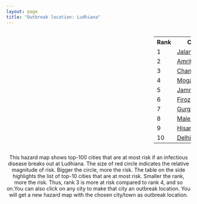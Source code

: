 ```yaml
---
layout: page
title: "Outbreak location: Ludhiana"
---
```

<div style="width: 100%; overflow: auto;">
<div style="width: 75%; float: left;">
<div id="mapid">
<script src="https://buda-magenta.github.io/hazard_map/load_map.js"></script>

<script>
var marker_outbreak = L.marker([30.909016, 75.851601],{"autoPan": true}).addTo(map); marker_outbreak.bindTooltip("Ludhiana").openTooltip();

var circle_1 = L.circle([31.292011, 75.568058], {"pane": "markerPane", "color": "red", "fill": true, "fillOpacity": 0.2, "fillRule": "evenodd", "lineCap": "round", "lineJoin": "round", "opacity": 1.0, "radius": 77486, "stroke": true, "weight": 3}).addTo(map);
circle_1.bindTooltip("Jalandhar<br>rank: 1<br>hazard index: 0.077486")
circle_1.bindPopup('<a href="https://buda-magenta.github.io/hazard_map/Jalandhar">Jalandhar</a>')

var circle_2 = L.circle([31.634308, 74.873679], {"pane": "markerPane", "color": "red", "fill": true, "fillOpacity": 0.2, "fillRule": "evenodd", "lineCap": "round", "lineJoin": "round", "opacity": 1.0, "radius": 69974, "stroke": true, "weight": 3}).addTo(map);
circle_2.bindTooltip("Amritsar<br>rank: 2<br>hazard index: 0.069974")
circle_2.bindPopup('<a href="https://buda-magenta.github.io/hazard_map/Amritsar">Amritsar</a>')

var circle_3 = L.circle([30.733442, 76.779714], {"pane": "markerPane", "color": "red", "fill": true, "fillOpacity": 0.2, "fillRule": "evenodd", "lineCap": "round", "lineJoin": "round", "opacity": 1.0, "radius": 36999, "stroke": true, "weight": 3}).addTo(map);
circle_3.bindTooltip("Chandigarh<br>rank: 3<br>hazard index: 0.036999")
circle_3.bindPopup('<a href="https://buda-magenta.github.io/hazard_map/Chandigarh">Chandigarh</a>')

var circle_4 = L.circle([30.783987, 75.160574], {"pane": "markerPane", "color": "red", "fill": true, "fillOpacity": 0.2, "fillRule": "evenodd", "lineCap": "round", "lineJoin": "round", "opacity": 1.0, "radius": 25773, "stroke": true, "weight": 3}).addTo(map);
circle_4.bindTooltip("Moga<br>rank: 4<br>hazard index: 0.025773")
circle_4.bindPopup('<a href="https://buda-magenta.github.io/hazard_map/Moga">Moga</a>')

var circle_5 = L.circle([32.718561, 74.858092], {"pane": "markerPane", "color": "red", "fill": true, "fillOpacity": 0.2, "fillRule": "evenodd", "lineCap": "round", "lineJoin": "round", "opacity": 1.0, "radius": 25074, "stroke": true, "weight": 3}).addTo(map);
circle_5.bindTooltip("Jammu<br>rank: 5<br>hazard index: 0.025075")
circle_5.bindPopup('<a href="https://buda-magenta.github.io/hazard_map/Jammu">Jammu</a>')

var circle_6 = L.circle([30.885100, 74.660141], {"pane": "markerPane", "color": "red", "fill": true, "fillOpacity": 0.2, "fillRule": "evenodd", "lineCap": "round", "lineJoin": "round", "opacity": 1.0, "radius": 24549, "stroke": true, "weight": 3}).addTo(map);
circle_6.bindTooltip("Firozpur<br>rank: 6<br>hazard index: 0.024550")
circle_6.bindPopup('<a href="https://buda-magenta.github.io/hazard_map/Firozpur">Firozpur</a>')

var circle_7 = L.circle([28.428262, 77.002700], {"pane": "markerPane", "color": "red", "fill": true, "fillOpacity": 0.2, "fillRule": "evenodd", "lineCap": "round", "lineJoin": "round", "opacity": 1.0, "radius": 17561, "stroke": true, "weight": 3}).addTo(map);
circle_7.bindTooltip("Gurgaon<br>rank: 7<br>hazard index: 0.017561")
circle_7.bindPopup('<a href="https://buda-magenta.github.io/hazard_map/Gurgaon">Gurgaon</a>')

var circle_8 = L.circle([30.533129, 75.880760], {"pane": "markerPane", "color": "red", "fill": true, "fillOpacity": 0.2, "fillRule": "evenodd", "lineCap": "round", "lineJoin": "round", "opacity": 1.0, "radius": 11062, "stroke": true, "weight": 3}).addTo(map);
circle_8.bindTooltip("Malerkotla<br>rank: 8<br>hazard index: 0.011062")
circle_8.bindPopup('<a href="https://buda-magenta.github.io/hazard_map/Malerkotla">Malerkotla</a>')

var circle_9 = L.circle([29.168807, 75.746110], {"pane": "markerPane", "color": "red", "fill": true, "fillOpacity": 0.2, "fillRule": "evenodd", "lineCap": "round", "lineJoin": "round", "opacity": 1.0, "radius": 9909, "stroke": true, "weight": 3}).addTo(map);
circle_9.bindTooltip("Hisar<br>rank: 9<br>hazard index: 0.009910")
circle_9.bindPopup('<a href="https://buda-magenta.github.io/hazard_map/Hisar">Hisar</a>')

var circle_10 = L.circle([28.651718, 77.221939], {"pane": "markerPane", "color": "red", "fill": true, "fillOpacity": 0.2, "fillRule": "evenodd", "lineCap": "round", "lineJoin": "round", "opacity": 1.0, "radius": 9766, "stroke": true, "weight": 3}).addTo(map);
circle_10.bindTooltip("Delhi<br>rank: 10<br>hazard index: 0.009766")
circle_10.bindPopup('<a href="https://buda-magenta.github.io/hazard_map/Delhi">Delhi</a>')

var circle_11 = L.circle([29.988077, 77.508130], {"pane": "markerPane", "color": "red", "fill": true, "fillOpacity": 0.2, "fillRule": "evenodd", "lineCap": "round", "lineJoin": "round", "opacity": 1.0, "radius": 8029, "stroke": true, "weight": 3}).addTo(map);
circle_11.bindTooltip("Saharanpur<br>rank: 11<br>hazard index: 0.008029")
circle_11.bindPopup('<a href="https://buda-magenta.github.io/hazard_map/Saharanpur">Saharanpur</a>')

var circle_12 = L.circle([31.608574, 75.846442], {"pane": "markerPane", "color": "red", "fill": true, "fillOpacity": 0.2, "fillRule": "evenodd", "lineCap": "round", "lineJoin": "round", "opacity": 1.0, "radius": 7608, "stroke": true, "weight": 3}).addTo(map);
circle_12.bindTooltip("Hoshiarpur<br>rank: 12<br>hazard index: 0.007609")
circle_12.bindPopup('<a href="https://buda-magenta.github.io/hazard_map/Hoshiarpur">Hoshiarpur</a>')

var circle_13 = L.circle([30.179115, 75.047102], {"pane": "markerPane", "color": "red", "fill": true, "fillOpacity": 0.2, "fillRule": "evenodd", "lineCap": "round", "lineJoin": "round", "opacity": 1.0, "radius": 3651, "stroke": true, "weight": 3}).addTo(map);
circle_13.bindTooltip("Bathinda<br>rank: 13<br>hazard index: 0.003652")
circle_13.bindPopup('<a href="https://buda-magenta.github.io/hazard_map/Bathinda">Bathinda</a>')

var circle_14 = L.circle([30.883006, 75.869732], {"pane": "markerPane", "color": "red", "fill": true, "fillOpacity": 0.2, "fillRule": "evenodd", "lineCap": "round", "lineJoin": "round", "opacity": 1.0, "radius": 3306, "stroke": true, "weight": 3}).addTo(map);
circle_14.bindTooltip("S.A.S. Nagar<br>rank: 14<br>hazard index: 0.003306")
circle_14.bindPopup('<a href="https://buda-magenta.github.io/hazard_map/S.A.S._Nagar">S.A.S. Nagar</a>')

var circle_15 = L.circle([29.583333, 75.083333], {"pane": "markerPane", "color": "red", "fill": true, "fillOpacity": 0.2, "fillRule": "evenodd", "lineCap": "round", "lineJoin": "round", "opacity": 1.0, "radius": 3262, "stroke": true, "weight": 3}).addTo(map);
circle_15.bindTooltip("Sirsa<br>rank: 15<br>hazard index: 0.003262")
circle_15.bindPopup('<a href="https://buda-magenta.github.io/hazard_map/Sirsa">Sirsa</a>')

var circle_16 = L.circle([32.301710, 75.658642], {"pane": "markerPane", "color": "red", "fill": true, "fillOpacity": 0.2, "fillRule": "evenodd", "lineCap": "round", "lineJoin": "round", "opacity": 1.0, "radius": 3177, "stroke": true, "weight": 3}).addTo(map);
circle_16.bindTooltip("Pathankot<br>rank: 16<br>hazard index: 0.003178")
circle_16.bindPopup('<a href="https://buda-magenta.github.io/hazard_map/Pathankot">Pathankot</a>')

var circle_17 = L.circle([30.145054, 74.195660], {"pane": "markerPane", "color": "red", "fill": true, "fillOpacity": 0.2, "fillRule": "evenodd", "lineCap": "round", "lineJoin": "round", "opacity": 1.0, "radius": 2650, "stroke": true, "weight": 3}).addTo(map);
circle_17.bindTooltip("Abohar<br>rank: 17<br>hazard index: 0.002650")
circle_17.bindPopup('<a href="https://buda-magenta.github.io/hazard_map/Abohar">Abohar</a>')

var circle_18 = L.circle([31.819303, 75.199994], {"pane": "markerPane", "color": "red", "fill": true, "fillOpacity": 0.2, "fillRule": "evenodd", "lineCap": "round", "lineJoin": "round", "opacity": 1.0, "radius": 2527, "stroke": true, "weight": 3}).addTo(map);
circle_18.bindTooltip("Batala<br>rank: 18<br>hazard index: 0.002527")
circle_18.bindPopup('<a href="https://buda-magenta.github.io/hazard_map/Batala">Batala</a>')

var circle_19 = L.circle([31.104153, 77.170973], {"pane": "markerPane", "color": "red", "fill": true, "fillOpacity": 0.2, "fillRule": "evenodd", "lineCap": "round", "lineJoin": "round", "opacity": 1.0, "radius": 1998, "stroke": true, "weight": 3}).addTo(map);
circle_19.bindTooltip("Shimla<br>rank: 19<br>hazard index: 0.001998")
circle_19.bindPopup('<a href="https://buda-magenta.github.io/hazard_map/Shimla">Shimla</a>')

var circle_20 = L.circle([31.385241, 75.305523], {"pane": "markerPane", "color": "red", "fill": true, "fillOpacity": 0.2, "fillRule": "evenodd", "lineCap": "round", "lineJoin": "round", "opacity": 1.0, "radius": 1808, "stroke": true, "weight": 3}).addTo(map);
circle_20.bindTooltip("Kapurthala<br>rank: 20<br>hazard index: 0.001809")
circle_20.bindPopup('<a href="https://buda-magenta.github.io/hazard_map/Kapurthala">Kapurthala</a>')

var circle_21 = L.circle([30.283140, 74.522997], {"pane": "markerPane", "color": "red", "fill": true, "fillOpacity": 0.2, "fillRule": "evenodd", "lineCap": "round", "lineJoin": "round", "opacity": 1.0, "radius": 1702, "stroke": true, "weight": 3}).addTo(map);
circle_21.bindTooltip("Muktsar<br>rank: 21<br>hazard index: 0.001703")
circle_21.bindPopup('<a href="https://buda-magenta.github.io/hazard_map/Muktsar">Muktsar</a>')

var circle_22 = L.circle([29.938447, 78.145298], {"pane": "markerPane", "color": "red", "fill": true, "fillOpacity": 0.2, "fillRule": "evenodd", "lineCap": "round", "lineJoin": "round", "opacity": 1.0, "radius": 1576, "stroke": true, "weight": 3}).addTo(map);
circle_22.bindTooltip("Haridwar<br>rank: 22<br>hazard index: 0.001577")
circle_22.bindPopup('<a href="https://buda-magenta.github.io/hazard_map/Haridwar">Haridwar</a>')

var circle_23 = L.circle([30.384367, 76.770421], {"pane": "markerPane", "color": "red", "fill": true, "fillOpacity": 0.2, "fillRule": "evenodd", "lineCap": "round", "lineJoin": "round", "opacity": 1.0, "radius": 1564, "stroke": true, "weight": 3}).addTo(map);
circle_23.bindTooltip("Ambala<br>rank: 23<br>hazard index: 0.001564")
circle_23.bindPopup('<a href="https://buda-magenta.github.io/hazard_map/Ambala">Ambala</a>')

var circle_24 = L.circle([30.209087, 76.339872], {"pane": "markerPane", "color": "red", "fill": true, "fillOpacity": 0.2, "fillRule": "evenodd", "lineCap": "round", "lineJoin": "round", "opacity": 1.0, "radius": 1525, "stroke": true, "weight": 3}).addTo(map);
circle_24.bindTooltip("Patiala<br>rank: 24<br>hazard index: 0.001525")
circle_24.bindPopup('<a href="https://buda-magenta.github.io/hazard_map/Patiala">Patiala</a>')

var circle_25 = L.circle([26.838100, 80.934600], {"pane": "markerPane", "color": "red", "fill": true, "fillOpacity": 0.2, "fillRule": "evenodd", "lineCap": "round", "lineJoin": "round", "opacity": 1.0, "radius": 1520, "stroke": true, "weight": 3}).addTo(map);
circle_25.bindTooltip("Lucknow<br>rank: 25<br>hazard index: 0.001520")
circle_25.bindPopup('<a href="https://buda-magenta.github.io/hazard_map/Lucknow">Lucknow</a>')

var circle_26 = L.circle([30.211200, 77.286390], {"pane": "markerPane", "color": "red", "fill": true, "fillOpacity": 0.2, "fillRule": "evenodd", "lineCap": "round", "lineJoin": "round", "opacity": 1.0, "radius": 1459, "stroke": true, "weight": 3}).addTo(map);
circle_26.bindTooltip("Yamunanagar<br>rank: 26<br>hazard index: 0.001459")
circle_26.bindPopup('<a href="https://buda-magenta.github.io/hazard_map/Yamunanagar">Yamunanagar</a>')

var circle_27 = L.circle([28.863842, 78.805778], {"pane": "markerPane", "color": "red", "fill": true, "fillOpacity": 0.2, "fillRule": "evenodd", "lineCap": "round", "lineJoin": "round", "opacity": 1.0, "radius": 1344, "stroke": true, "weight": 3}).addTo(map);
circle_27.bindTooltip("Moradabad<br>rank: 27<br>hazard index: 0.001345")
circle_27.bindPopup('<a href="https://buda-magenta.github.io/hazard_map/Moradabad">Moradabad</a>')

var circle_28 = L.circle([30.370469, 75.504017], {"pane": "markerPane", "color": "red", "fill": true, "fillOpacity": 0.2, "fillRule": "evenodd", "lineCap": "round", "lineJoin": "round", "opacity": 1.0, "radius": 1221, "stroke": true, "weight": 3}).addTo(map);
circle_28.bindTooltip("Barnala<br>rank: 28<br>hazard index: 0.001221")
circle_28.bindPopup('<a href="https://buda-magenta.github.io/hazard_map/Barnala">Barnala</a>')

var circle_29 = L.circle([28.195647, 76.616518], {"pane": "markerPane", "color": "red", "fill": true, "fillOpacity": 0.2, "fillRule": "evenodd", "lineCap": "round", "lineJoin": "round", "opacity": 1.0, "radius": 1187, "stroke": true, "weight": 3}).addTo(map);
circle_29.bindTooltip("Rewari<br>rank: 29<br>hazard index: 0.001188")
circle_29.bindPopup('<a href="https://buda-magenta.github.io/hazard_map/Rewari">Rewari</a>')

var circle_30 = L.circle([28.457876, 79.405571], {"pane": "markerPane", "color": "red", "fill": true, "fillOpacity": 0.2, "fillRule": "evenodd", "lineCap": "round", "lineJoin": "round", "opacity": 1.0, "radius": 997, "stroke": true, "weight": 3}).addTo(map);
circle_30.bindTooltip("Bareilly<br>rank: 30<br>hazard index: 0.000997")
circle_30.bindPopup('<a href="https://buda-magenta.github.io/hazard_map/Bareilly">Bareilly</a>')

var circle_31 = L.circle([30.129326, 77.245483], {"pane": "markerPane", "color": "red", "fill": true, "fillOpacity": 0.2, "fillRule": "evenodd", "lineCap": "round", "lineJoin": "round", "opacity": 1.0, "radius": 988, "stroke": true, "weight": 3}).addTo(map);
circle_31.bindTooltip("Jagadhri<br>rank: 31<br>hazard index: 0.000988")
circle_31.bindPopup('<a href="https://buda-magenta.github.io/hazard_map/Jagadhri">Jagadhri</a>')

var circle_32 = L.circle([29.680327, 76.989625], {"pane": "markerPane", "color": "red", "fill": true, "fillOpacity": 0.2, "fillRule": "evenodd", "lineCap": "round", "lineJoin": "round", "opacity": 1.0, "radius": 920, "stroke": true, "weight": 3}).addTo(map);
circle_32.bindTooltip("Karnal<br>rank: 32<br>hazard index: 0.000920")
circle_32.bindPopup('<a href="https://buda-magenta.github.io/hazard_map/Karnal">Karnal</a>')

var circle_33 = L.circle([34.074744, 74.820444], {"pane": "markerPane", "color": "red", "fill": true, "fillOpacity": 0.2, "fillRule": "evenodd", "lineCap": "round", "lineJoin": "round", "opacity": 1.0, "radius": 859, "stroke": true, "weight": 3}).addTo(map);
circle_33.bindTooltip("Srinagar<br>rank: 33<br>hazard index: 0.000860")
circle_33.bindPopup('<a href="https://buda-magenta.github.io/hazard_map/Srinagar">Srinagar</a>')

var circle_34 = L.circle([29.869350, 77.890212], {"pane": "markerPane", "color": "red", "fill": true, "fillOpacity": 0.2, "fillRule": "evenodd", "lineCap": "round", "lineJoin": "round", "opacity": 1.0, "radius": 828, "stroke": true, "weight": 3}).addTo(map);
circle_34.bindTooltip("Roorkee<br>rank: 34<br>hazard index: 0.000828")
circle_34.bindPopup('<a href="https://buda-magenta.github.io/hazard_map/Roorkee">Roorkee</a>')

var circle_35 = L.circle([28.793170, 76.139128], {"pane": "markerPane", "color": "red", "fill": true, "fillOpacity": 0.2, "fillRule": "evenodd", "lineCap": "round", "lineJoin": "round", "opacity": 1.0, "radius": 766, "stroke": true, "weight": 3}).addTo(map);
circle_35.bindTooltip("Bhiwani<br>rank: 35<br>hazard index: 0.000767")
circle_35.bindPopup('<a href="https://buda-magenta.github.io/hazard_map/Bhiwani">Bhiwani</a>')

var circle_36 = L.circle([19.075990, 72.877393], {"pane": "markerPane", "color": "red", "fill": true, "fillOpacity": 0.2, "fillRule": "evenodd", "lineCap": "round", "lineJoin": "round", "opacity": 1.0, "radius": 736, "stroke": true, "weight": 3}).addTo(map);
circle_36.bindTooltip("Mumbai<br>rank: 36<br>hazard index: 0.000736")
circle_36.bindPopup('<a href="https://buda-magenta.github.io/hazard_map/Mumbai">Mumbai</a>')

var circle_37 = L.circle([30.325565, 78.043681], {"pane": "markerPane", "color": "red", "fill": true, "fillOpacity": 0.2, "fillRule": "evenodd", "lineCap": "round", "lineJoin": "round", "opacity": 1.0, "radius": 627, "stroke": true, "weight": 3}).addTo(map);
circle_37.bindTooltip("Dehradun<br>rank: 37<br>hazard index: 0.000627")
circle_37.bindPopup('<a href="https://buda-magenta.github.io/hazard_map/Dehradun">Dehradun</a>')

var circle_38 = L.circle([26.671329, 83.364583], {"pane": "markerPane", "color": "red", "fill": true, "fillOpacity": 0.2, "fillRule": "evenodd", "lineCap": "round", "lineJoin": "round", "opacity": 1.0, "radius": 586, "stroke": true, "weight": 3}).addTo(map);
circle_38.bindTooltip("Gorakhpur<br>rank: 38<br>hazard index: 0.000586")
circle_38.bindPopup('<a href="https://buda-magenta.github.io/hazard_map/Gorakhpur">Gorakhpur</a>')

var circle_39 = L.circle([22.541418, 88.357691], {"pane": "markerPane", "color": "red", "fill": true, "fillOpacity": 0.2, "fillRule": "evenodd", "lineCap": "round", "lineJoin": "round", "opacity": 1.0, "radius": 565, "stroke": true, "weight": 3}).addTo(map);
circle_39.bindTooltip("Kolkata<br>rank: 39<br>hazard index: 0.000565")
circle_39.bindPopup('<a href="https://buda-magenta.github.io/hazard_map/Kolkata">Kolkata</a>')

var circle_40 = L.circle([26.915458, 75.818982], {"pane": "markerPane", "color": "red", "fill": true, "fillOpacity": 0.2, "fillRule": "evenodd", "lineCap": "round", "lineJoin": "round", "opacity": 1.0, "radius": 515, "stroke": true, "weight": 3}).addTo(map);
circle_40.bindTooltip("Jaipur<br>rank: 40<br>hazard index: 0.000516")
circle_40.bindPopup('<a href="https://buda-magenta.github.io/hazard_map/Jaipur">Jaipur</a>')

var circle_41 = L.circle([29.301826, 76.338471], {"pane": "markerPane", "color": "red", "fill": true, "fillOpacity": 0.2, "fillRule": "evenodd", "lineCap": "round", "lineJoin": "round", "opacity": 1.0, "radius": 504, "stroke": true, "weight": 3}).addTo(map);
circle_41.bindTooltip("Jind<br>rank: 41<br>hazard index: 0.000504")
circle_41.bindPopup('<a href="https://buda-magenta.github.io/hazard_map/Jind">Jind</a>')

var circle_42 = L.circle([29.993040, 76.829223], {"pane": "markerPane", "color": "red", "fill": true, "fillOpacity": 0.2, "fillRule": "evenodd", "lineCap": "round", "lineJoin": "round", "opacity": 1.0, "radius": 488, "stroke": true, "weight": 3}).addTo(map);
circle_42.bindTooltip("Thanesar<br>rank: 42<br>hazard index: 0.000488")
circle_42.bindPopup('<a href="https://buda-magenta.github.io/hazard_map/Thanesar">Thanesar</a>')

var circle_43 = L.circle([28.206144, 74.691907], {"pane": "markerPane", "color": "red", "fill": true, "fillOpacity": 0.2, "fillRule": "evenodd", "lineCap": "round", "lineJoin": "round", "opacity": 1.0, "radius": 471, "stroke": true, "weight": 3}).addTo(map);
circle_43.bindTooltip("Churu<br>rank: 43<br>hazard index: 0.000471")
circle_43.bindPopup('<a href="https://buda-magenta.github.io/hazard_map/Churu">Churu</a>')

var circle_44 = L.circle([25.335649, 83.007629], {"pane": "markerPane", "color": "red", "fill": true, "fillOpacity": 0.2, "fillRule": "evenodd", "lineCap": "round", "lineJoin": "round", "opacity": 1.0, "radius": 465, "stroke": true, "weight": 3}).addTo(map);
circle_44.bindTooltip("Varanasi<br>rank: 44<br>hazard index: 0.000466")
circle_44.bindPopup('<a href="https://buda-magenta.github.io/hazard_map/Varanasi">Varanasi</a>')

var circle_45 = L.circle([29.822821, 76.378310], {"pane": "markerPane", "color": "red", "fill": true, "fillOpacity": 0.2, "fillRule": "evenodd", "lineCap": "round", "lineJoin": "round", "opacity": 1.0, "radius": 459, "stroke": true, "weight": 3}).addTo(map);
circle_45.bindTooltip("Kaithal<br>rank: 45<br>hazard index: 0.000459")
circle_45.bindPopup('<a href="https://buda-magenta.github.io/hazard_map/Kaithal">Kaithal</a>')

var circle_46 = L.circle([26.460914, 80.321759], {"pane": "markerPane", "color": "red", "fill": true, "fillOpacity": 0.2, "fillRule": "evenodd", "lineCap": "round", "lineJoin": "round", "opacity": 1.0, "radius": 455, "stroke": true, "weight": 3}).addTo(map);
circle_46.bindTooltip("Kanpur<br>rank: 46<br>hazard index: 0.000455")
circle_46.bindPopup('<a href="https://buda-magenta.github.io/hazard_map/Kanpur">Kanpur</a>')

var circle_47 = L.circle([25.531031, 78.652689], {"pane": "markerPane", "color": "red", "fill": true, "fillOpacity": 0.2, "fillRule": "evenodd", "lineCap": "round", "lineJoin": "round", "opacity": 1.0, "radius": 428, "stroke": true, "weight": 3}).addTo(map);
circle_47.bindTooltip("Jhansi<br>rank: 47<br>hazard index: 0.000428")
circle_47.bindPopup('<a href="https://buda-magenta.github.io/hazard_map/Jhansi">Jhansi</a>')

var circle_48 = L.circle([23.021624, 72.579707], {"pane": "markerPane", "color": "red", "fill": true, "fillOpacity": 0.2, "fillRule": "evenodd", "lineCap": "round", "lineJoin": "round", "opacity": 1.0, "radius": 271, "stroke": true, "weight": 3}).addTo(map);
circle_48.bindTooltip("Ahmedabad<br>rank: 48<br>hazard index: 0.000272")
circle_48.bindPopup('<a href="https://buda-magenta.github.io/hazard_map/Ahmedabad">Ahmedabad</a>')

var circle_49 = L.circle([27.912633, 79.746563], {"pane": "markerPane", "color": "red", "fill": true, "fillOpacity": 0.2, "fillRule": "evenodd", "lineCap": "round", "lineJoin": "round", "opacity": 1.0, "radius": 253, "stroke": true, "weight": 3}).addTo(map);
circle_49.bindTooltip("Shahjahanpur<br>rank: 49<br>hazard index: 0.000254")
circle_49.bindPopup('<a href="https://buda-magenta.github.io/hazard_map/Shahjahanpur">Shahjahanpur</a>')

var circle_50 = L.circle([25.565691, 80.063489], {"pane": "markerPane", "color": "red", "fill": true, "fillOpacity": 0.2, "fillRule": "evenodd", "lineCap": "round", "lineJoin": "round", "opacity": 1.0, "radius": 226, "stroke": true, "weight": 3}).addTo(map);
circle_50.bindTooltip("Khanna<br>rank: 50<br>hazard index: 0.000226")
circle_50.bindPopup('<a href="https://buda-magenta.github.io/hazard_map/Khanna">Khanna</a>')

var circle_51 = L.circle([29.000653, 77.768229], {"pane": "markerPane", "color": "red", "fill": true, "fillOpacity": 0.2, "fillRule": "evenodd", "lineCap": "round", "lineJoin": "round", "opacity": 1.0, "radius": 192, "stroke": true, "weight": 3}).addTo(map);
circle_51.bindTooltip("Meerut<br>rank: 51<br>hazard index: 0.000193")
circle_51.bindPopup('<a href="https://buda-magenta.github.io/hazard_map/Meerut">Meerut</a>')

var circle_52 = L.circle([29.367200, 74.298364], {"pane": "markerPane", "color": "red", "fill": true, "fillOpacity": 0.2, "fillRule": "evenodd", "lineCap": "round", "lineJoin": "round", "opacity": 1.0, "radius": 191, "stroke": true, "weight": 3}).addTo(map);
circle_52.bindTooltip("Hanumangarh<br>rank: 52<br>hazard index: 0.000191")
circle_52.bindPopup('<a href="https://buda-magenta.github.io/hazard_map/Hanumangarh">Hanumangarh</a>')

var circle_53 = L.circle([12.979120, 77.591300], {"pane": "markerPane", "color": "red", "fill": true, "fillOpacity": 0.2, "fillRule": "evenodd", "lineCap": "round", "lineJoin": "round", "opacity": 1.0, "radius": 190, "stroke": true, "weight": 3}).addTo(map);
circle_53.bindTooltip("Bangalore<br>rank: 53<br>hazard index: 0.000190")
circle_53.bindPopup('<a href="https://buda-magenta.github.io/hazard_map/Bangalore">Bangalore</a>')

var circle_54 = L.circle([26.296772, 73.035143], {"pane": "markerPane", "color": "red", "fill": true, "fillOpacity": 0.2, "fillRule": "evenodd", "lineCap": "round", "lineJoin": "round", "opacity": 1.0, "radius": 182, "stroke": true, "weight": 3}).addTo(map);
circle_54.bindTooltip("Jodhpur<br>rank: 54<br>hazard index: 0.000183")
circle_54.bindPopup('<a href="https://buda-magenta.github.io/hazard_map/Jodhpur">Jodhpur</a>')

var circle_55 = L.circle([25.609324, 85.123525], {"pane": "markerPane", "color": "red", "fill": true, "fillOpacity": 0.2, "fillRule": "evenodd", "lineCap": "round", "lineJoin": "round", "opacity": 1.0, "radius": 170, "stroke": true, "weight": 3}).addTo(map);
circle_55.bindTooltip("Patna<br>rank: 55<br>hazard index: 0.000171")
circle_55.bindPopup('<a href="https://buda-magenta.github.io/hazard_map/Patna">Patna</a>')

var circle_56 = L.circle([26.148658, 85.340013], {"pane": "markerPane", "color": "red", "fill": true, "fillOpacity": 0.2, "fillRule": "evenodd", "lineCap": "round", "lineJoin": "round", "opacity": 1.0, "radius": 167, "stroke": true, "weight": 3}).addTo(map);
circle_56.bindTooltip("Muzaffarpur<br>rank: 56<br>hazard index: 0.000168")
circle_56.bindPopup('<a href="https://buda-magenta.github.io/hazard_map/Muzaffarpur">Muzaffarpur</a>')

var circle_57 = L.circle([28.794068, 79.185930], {"pane": "markerPane", "color": "red", "fill": true, "fillOpacity": 0.2, "fillRule": "evenodd", "lineCap": "round", "lineJoin": "round", "opacity": 1.0, "radius": 163, "stroke": true, "weight": 3}).addTo(map);
circle_57.bindTooltip("Rampur<br>rank: 57<br>hazard index: 0.000164")
circle_57.bindPopup('<a href="https://buda-magenta.github.io/hazard_map/Rampur">Rampur</a>')

var circle_58 = L.circle([23.795281, 86.430964], {"pane": "markerPane", "color": "red", "fill": true, "fillOpacity": 0.2, "fillRule": "evenodd", "lineCap": "round", "lineJoin": "round", "opacity": 1.0, "radius": 137, "stroke": true, "weight": 3}).addTo(map);
circle_58.bindTooltip("Dhanbad<br>rank: 58<br>hazard index: 0.000138")
circle_58.bindPopup('<a href="https://buda-magenta.github.io/hazard_map/Dhanbad">Dhanbad</a>')

var circle_59 = L.circle([27.504639, 80.829466], {"pane": "markerPane", "color": "red", "fill": true, "fillOpacity": 0.2, "fillRule": "evenodd", "lineCap": "round", "lineJoin": "round", "opacity": 1.0, "radius": 136, "stroke": true, "weight": 3}).addTo(map);
circle_59.bindTooltip("Sitapur<br>rank: 59<br>hazard index: 0.000137")
circle_59.bindPopup('<a href="https://buda-magenta.github.io/hazard_map/Sitapur">Sitapur</a>')

var circle_60 = L.circle([28.402979, 77.310384], {"pane": "markerPane", "color": "red", "fill": true, "fillOpacity": 0.2, "fillRule": "evenodd", "lineCap": "round", "lineJoin": "round", "opacity": 1.0, "radius": 126, "stroke": true, "weight": 3}).addTo(map);
circle_60.bindTooltip("Faridabad<br>rank: 60<br>hazard index: 0.000127")
circle_60.bindPopup('<a href="https://buda-magenta.github.io/hazard_map/Faridabad">Faridabad</a>')

var circle_61 = L.circle([29.391275, 76.977168], {"pane": "markerPane", "color": "red", "fill": true, "fillOpacity": 0.2, "fillRule": "evenodd", "lineCap": "round", "lineJoin": "round", "opacity": 1.0, "radius": 124, "stroke": true, "weight": 3}).addTo(map);
circle_61.bindTooltip("Panipat<br>rank: 61<br>hazard index: 0.000124")
circle_61.bindPopup('<a href="https://buda-magenta.github.io/hazard_map/Panipat">Panipat</a>')

var circle_62 = L.circle([27.175255, 78.009816], {"pane": "markerPane", "color": "red", "fill": true, "fillOpacity": 0.2, "fillRule": "evenodd", "lineCap": "round", "lineJoin": "round", "opacity": 1.0, "radius": 119, "stroke": true, "weight": 3}).addTo(map);
circle_62.bindTooltip("Agra<br>rank: 62<br>hazard index: 0.000120")
circle_62.bindPopup('<a href="https://buda-magenta.github.io/hazard_map/Agra">Agra</a>')

var circle_63 = L.circle([28.015929, 73.317137], {"pane": "markerPane", "color": "red", "fill": true, "fillOpacity": 0.2, "fillRule": "evenodd", "lineCap": "round", "lineJoin": "round", "opacity": 1.0, "radius": 113, "stroke": true, "weight": 3}).addTo(map);
circle_63.bindTooltip("Bikaner<br>rank: 63<br>hazard index: 0.000113")
circle_63.bindPopup('<a href="https://buda-magenta.github.io/hazard_map/Bikaner">Bikaner</a>')

var circle_64 = L.circle([23.258486, 77.401989], {"pane": "markerPane", "color": "red", "fill": true, "fillOpacity": 0.2, "fillRule": "evenodd", "lineCap": "round", "lineJoin": "round", "opacity": 1.0, "radius": 105, "stroke": true, "weight": 3}).addTo(map);
circle_64.bindTooltip("Bhopal<br>rank: 64<br>hazard index: 0.000106")
circle_64.bindPopup('<a href="https://buda-magenta.github.io/hazard_map/Bhopal">Bhopal</a>')

var circle_65 = L.circle([26.083143, 86.032571], {"pane": "markerPane", "color": "red", "fill": true, "fillOpacity": 0.2, "fillRule": "evenodd", "lineCap": "round", "lineJoin": "round", "opacity": 1.0, "radius": 105, "stroke": true, "weight": 3}).addTo(map);
circle_65.bindTooltip("Darbhanga<br>rank: 65<br>hazard index: 0.000105")
circle_65.bindPopup('<a href="https://buda-magenta.github.io/hazard_map/Darbhanga">Darbhanga</a>')

var circle_66 = L.circle([25.773344, 84.784977], {"pane": "markerPane", "color": "red", "fill": true, "fillOpacity": 0.2, "fillRule": "evenodd", "lineCap": "round", "lineJoin": "round", "opacity": 1.0, "radius": 100, "stroke": true, "weight": 3}).addTo(map);
circle_66.bindTooltip("Chapra<br>rank: 66<br>hazard index: 0.000101")
circle_66.bindPopup('<a href="https://buda-magenta.github.io/hazard_map/Chapra">Chapra</a>')

var circle_67 = L.circle([28.901090, 76.580194], {"pane": "markerPane", "color": "red", "fill": true, "fillOpacity": 0.2, "fillRule": "evenodd", "lineCap": "round", "lineJoin": "round", "opacity": 1.0, "radius": 100, "stroke": true, "weight": 3}).addTo(map);
circle_67.bindTooltip("Rohtak<br>rank: 67<br>hazard index: 0.000100")
circle_67.bindPopup('<a href="https://buda-magenta.github.io/hazard_map/Rohtak">Rohtak</a>')

var circle_68 = L.circle([29.500882, 77.348383], {"pane": "markerPane", "color": "red", "fill": true, "fillOpacity": 0.2, "fillRule": "evenodd", "lineCap": "round", "lineJoin": "round", "opacity": 1.0, "radius": 95, "stroke": true, "weight": 3}).addTo(map);
circle_68.bindTooltip("Shamli<br>rank: 68<br>hazard index: 0.000096")
circle_68.bindPopup('<a href="https://buda-magenta.github.io/hazard_map/Shamli">Shamli</a>')

var circle_69 = L.circle([26.469100, 74.639000], {"pane": "markerPane", "color": "red", "fill": true, "fillOpacity": 0.2, "fillRule": "evenodd", "lineCap": "round", "lineJoin": "round", "opacity": 1.0, "radius": 91, "stroke": true, "weight": 3}).addTo(map);
circle_69.bindTooltip("Ajmer<br>rank: 69<br>hazard index: 0.000091")
circle_69.bindPopup('<a href="https://buda-magenta.github.io/hazard_map/Ajmer">Ajmer</a>')

var circle_70 = L.circle([23.749721, 91.876635], {"pane": "markerPane", "color": "red", "fill": true, "fillOpacity": 0.2, "fillRule": "evenodd", "lineCap": "round", "lineJoin": "round", "opacity": 1.0, "radius": 90, "stroke": true, "weight": 3}).addTo(map);
circle_70.bindTooltip("Ganganagar<br>rank: 70<br>hazard index: 0.000091")
circle_70.bindPopup('<a href="https://buda-magenta.github.io/hazard_map/Ganganagar">Ganganagar</a>')

var circle_71 = L.circle([27.876990, 78.137290], {"pane": "markerPane", "color": "red", "fill": true, "fillOpacity": 0.2, "fillRule": "evenodd", "lineCap": "round", "lineJoin": "round", "opacity": 1.0, "radius": 90, "stroke": true, "weight": 3}).addTo(map);
circle_71.bindTooltip("Aligarh<br>rank: 71<br>hazard index: 0.000091")
circle_71.bindPopup('<a href="https://buda-magenta.github.io/hazard_map/Aligarh">Aligarh</a>')

var circle_72 = L.circle([25.512719, 86.090571], {"pane": "markerPane", "color": "red", "fill": true, "fillOpacity": 0.2, "fillRule": "evenodd", "lineCap": "round", "lineJoin": "round", "opacity": 1.0, "radius": 90, "stroke": true, "weight": 3}).addTo(map);
circle_72.bindTooltip("Begusarai<br>rank: 72<br>hazard index: 0.000091")
circle_72.bindPopup('<a href="https://buda-magenta.github.io/hazard_map/Begusarai">Begusarai</a>')

var circle_73 = L.circle([27.109667, 81.918329], {"pane": "markerPane", "color": "red", "fill": true, "fillOpacity": 0.2, "fillRule": "evenodd", "lineCap": "round", "lineJoin": "round", "opacity": 1.0, "radius": 90, "stroke": true, "weight": 3}).addTo(map);
circle_73.bindTooltip("Gonda<br>rank: 73<br>hazard index: 0.000091")
circle_73.bindPopup('<a href="https://buda-magenta.github.io/hazard_map/Gonda">Gonda</a>')

var circle_74 = L.circle([21.170200, 72.831100], {"pane": "markerPane", "color": "red", "fill": true, "fillOpacity": 0.2, "fillRule": "evenodd", "lineCap": "round", "lineJoin": "round", "opacity": 1.0, "radius": 89, "stroke": true, "weight": 3}).addTo(map);
circle_74.bindTooltip("Surat<br>rank: 74<br>hazard index: 0.000089")
circle_74.bindPopup('<a href="https://buda-magenta.github.io/hazard_map/Surat">Surat</a>')

var circle_75 = L.circle([29.211757, 78.961731], {"pane": "markerPane", "color": "red", "fill": true, "fillOpacity": 0.2, "fillRule": "evenodd", "lineCap": "round", "lineJoin": "round", "opacity": 1.0, "radius": 88, "stroke": true, "weight": 3}).addTo(map);
circle_75.bindTooltip("Kashipur<br>rank: 75<br>hazard index: 0.000089")
circle_75.bindPopup('<a href="https://buda-magenta.github.io/hazard_map/Kashipur">Kashipur</a>')

var circle_76 = L.circle([26.724789, 82.793269], {"pane": "markerPane", "color": "red", "fill": true, "fillOpacity": 0.2, "fillRule": "evenodd", "lineCap": "round", "lineJoin": "round", "opacity": 1.0, "radius": 87, "stroke": true, "weight": 3}).addTo(map);
circle_76.bindTooltip("Basti<br>rank: 76<br>hazard index: 0.000088")
circle_76.bindPopup('<a href="https://buda-magenta.github.io/hazard_map/Basti">Basti</a>')

var circle_77 = L.circle([25.438130, 81.833800], {"pane": "markerPane", "color": "red", "fill": true, "fillOpacity": 0.2, "fillRule": "evenodd", "lineCap": "round", "lineJoin": "round", "opacity": 1.0, "radius": 81, "stroke": true, "weight": 3}).addTo(map);
circle_77.bindTooltip("Allahabad<br>rank: 77<br>hazard index: 0.000081")
circle_77.bindPopup('<a href="https://buda-magenta.github.io/hazard_map/Allahabad">Allahabad</a>')

var circle_78 = L.circle([21.149813, 79.082056], {"pane": "markerPane", "color": "red", "fill": true, "fillOpacity": 0.2, "fillRule": "evenodd", "lineCap": "round", "lineJoin": "round", "opacity": 1.0, "radius": 79, "stroke": true, "weight": 3}).addTo(map);
circle_78.bindTooltip("Nagpur<br>rank: 78<br>hazard index: 0.000079")
circle_78.bindPopup('<a href="https://buda-magenta.github.io/hazard_map/Nagpur">Nagpur</a>')

var circle_79 = L.circle([26.203725, 78.157363], {"pane": "markerPane", "color": "red", "fill": true, "fillOpacity": 0.2, "fillRule": "evenodd", "lineCap": "round", "lineJoin": "round", "opacity": 1.0, "radius": 78, "stroke": true, "weight": 3}).addTo(map);
circle_79.bindTooltip("Gwalior<br>rank: 79<br>hazard index: 0.000078")
circle_79.bindPopup('<a href="https://buda-magenta.github.io/hazard_map/Gwalior">Gwalior</a>')

var circle_80 = L.circle([22.720362, 75.868200], {"pane": "markerPane", "color": "red", "fill": true, "fillOpacity": 0.2, "fillRule": "evenodd", "lineCap": "round", "lineJoin": "round", "opacity": 1.0, "radius": 77, "stroke": true, "weight": 3}).addTo(map);
circle_80.bindTooltip("Indore<br>rank: 80<br>hazard index: 0.000077")
circle_80.bindPopup('<a href="https://buda-magenta.github.io/hazard_map/Indore">Indore</a>')

var circle_81 = L.circle([25.720581, 85.255560], {"pane": "markerPane", "color": "red", "fill": true, "fillOpacity": 0.2, "fillRule": "evenodd", "lineCap": "round", "lineJoin": "round", "opacity": 1.0, "radius": 73, "stroke": true, "weight": 3}).addTo(map);
circle_81.bindTooltip("Hajipur<br>rank: 81<br>hazard index: 0.000073")
circle_81.bindPopup('<a href="https://buda-magenta.github.io/hazard_map/Hajipur">Hajipur</a>')

var circle_82 = L.circle([23.687130, 86.974659], {"pane": "markerPane", "color": "red", "fill": true, "fillOpacity": 0.2, "fillRule": "evenodd", "lineCap": "round", "lineJoin": "round", "opacity": 1.0, "radius": 71, "stroke": true, "weight": 3}).addTo(map);
circle_82.bindTooltip("Asansol<br>rank: 82<br>hazard index: 0.000071")
circle_82.bindPopup('<a href="https://buda-magenta.github.io/hazard_map/Asansol">Asansol</a>')

var circle_83 = L.circle([24.796436, 85.007956], {"pane": "markerPane", "color": "red", "fill": true, "fillOpacity": 0.2, "fillRule": "evenodd", "lineCap": "round", "lineJoin": "round", "opacity": 1.0, "radius": 67, "stroke": true, "weight": 3}).addTo(map);
circle_83.bindTooltip("Gaya<br>rank: 83<br>hazard index: 0.000067")
circle_83.bindPopup('<a href="https://buda-magenta.github.io/hazard_map/Gaya">Gaya</a>')

var circle_84 = L.circle([29.003314, 77.016732], {"pane": "markerPane", "color": "red", "fill": true, "fillOpacity": 0.2, "fillRule": "evenodd", "lineCap": "round", "lineJoin": "round", "opacity": 1.0, "radius": 65, "stroke": true, "weight": 3}).addTo(map);
circle_84.bindTooltip("Sonipat<br>rank: 84<br>hazard index: 0.000066")
circle_84.bindPopup('<a href="https://buda-magenta.github.io/hazard_map/Sonipat">Sonipat</a>')

var circle_85 = L.circle([18.521428, 73.854454], {"pane": "markerPane", "color": "red", "fill": true, "fillOpacity": 0.2, "fillRule": "evenodd", "lineCap": "round", "lineJoin": "round", "opacity": 1.0, "radius": 64, "stroke": true, "weight": 3}).addTo(map);
circle_85.bindTooltip("Pune<br>rank: 85<br>hazard index: 0.000064")
circle_85.bindPopup('<a href="https://buda-magenta.github.io/hazard_map/Pune">Pune</a>')

var circle_86 = L.circle([26.131004, 84.391257], {"pane": "markerPane", "color": "red", "fill": true, "fillOpacity": 0.2, "fillRule": "evenodd", "lineCap": "round", "lineJoin": "round", "opacity": 1.0, "radius": 63, "stroke": true, "weight": 3}).addTo(map);
circle_86.bindTooltip("Siwan<br>rank: 86<br>hazard index: 0.000063")
circle_86.bindPopup('<a href="https://buda-magenta.github.io/hazard_map/Siwan">Siwan</a>')

var circle_87 = L.circle([17.388786, 78.461065], {"pane": "markerPane", "color": "red", "fill": true, "fillOpacity": 0.2, "fillRule": "evenodd", "lineCap": "round", "lineJoin": "round", "opacity": 1.0, "radius": 61, "stroke": true, "weight": 3}).addTo(map);
circle_87.bindTooltip("Hyderabad<br>rank: 87<br>hazard index: 0.000062")
circle_87.bindPopup('<a href="https://buda-magenta.github.io/hazard_map/Hyderabad">Hyderabad</a>')

var circle_88 = L.circle([26.423847, 83.762732], {"pane": "markerPane", "color": "red", "fill": true, "fillOpacity": 0.2, "fillRule": "evenodd", "lineCap": "round", "lineJoin": "round", "opacity": 1.0, "radius": 60, "stroke": true, "weight": 3}).addTo(map);
circle_88.bindTooltip("Deoria<br>rank: 88<br>hazard index: 0.000061")
circle_88.bindPopup('<a href="https://buda-magenta.github.io/hazard_map/Deoria">Deoria</a>')

var circle_89 = L.circle([26.716413, 88.430992], {"pane": "markerPane", "color": "red", "fill": true, "fillOpacity": 0.2, "fillRule": "evenodd", "lineCap": "round", "lineJoin": "round", "opacity": 1.0, "radius": 59, "stroke": true, "weight": 3}).addTo(map);
circle_89.bindTooltip("Siliguri<br>rank: 89<br>hazard index: 0.000060")
circle_89.bindPopup('<a href="https://buda-magenta.github.io/hazard_map/Siliguri">Siliguri</a>')

var circle_90 = L.circle([29.448006, 77.740685], {"pane": "markerPane", "color": "red", "fill": true, "fillOpacity": 0.2, "fillRule": "evenodd", "lineCap": "round", "lineJoin": "round", "opacity": 1.0, "radius": 57, "stroke": true, "weight": 3}).addTo(map);
circle_90.bindTooltip("Muzaffarnagar<br>rank: 90<br>hazard index: 0.000058")
circle_90.bindPopup('<a href="https://buda-magenta.github.io/hazard_map/Muzaffarnagar">Muzaffarnagar</a>')

var circle_91 = L.circle([28.733400, 77.298600], {"pane": "markerPane", "color": "red", "fill": true, "fillOpacity": 0.2, "fillRule": "evenodd", "lineCap": "round", "lineJoin": "round", "opacity": 1.0, "radius": 55, "stroke": true, "weight": 3}).addTo(map);
circle_91.bindTooltip("Loni<br>rank: 91<br>hazard index: 0.000056")
circle_91.bindPopup('<a href="https://buda-magenta.github.io/hazard_map/Loni">Loni</a>')

var circle_92 = L.circle([25.196826, 76.000893], {"pane": "markerPane", "color": "red", "fill": true, "fillOpacity": 0.2, "fillRule": "evenodd", "lineCap": "round", "lineJoin": "round", "opacity": 1.0, "radius": 53, "stroke": true, "weight": 3}).addTo(map);
circle_92.bindTooltip("Kota<br>rank: 92<br>hazard index: 0.000054")
circle_92.bindPopup('<a href="https://buda-magenta.github.io/hazard_map/Kota">Kota</a>')

var circle_93 = L.circle([13.083694, 80.270186], {"pane": "markerPane", "color": "red", "fill": true, "fillOpacity": 0.2, "fillRule": "evenodd", "lineCap": "round", "lineJoin": "round", "opacity": 1.0, "radius": 53, "stroke": true, "weight": 3}).addTo(map);
circle_93.bindTooltip("Chennai<br>rank: 93<br>hazard index: 0.000054")
circle_93.bindPopup('<a href="https://buda-magenta.github.io/hazard_map/Chennai">Chennai</a>')

var circle_94 = L.circle([23.535048, 87.338043], {"pane": "markerPane", "color": "red", "fill": true, "fillOpacity": 0.2, "fillRule": "evenodd", "lineCap": "round", "lineJoin": "round", "opacity": 1.0, "radius": 53, "stroke": true, "weight": 3}).addTo(map);
circle_94.bindTooltip("Durgapur<br>rank: 94<br>hazard index: 0.000053")
circle_94.bindPopup('<a href="https://buda-magenta.github.io/hazard_map/Durgapur">Durgapur</a>')

var circle_95 = L.circle([27.639077, 76.614452], {"pane": "markerPane", "color": "red", "fill": true, "fillOpacity": 0.2, "fillRule": "evenodd", "lineCap": "round", "lineJoin": "round", "opacity": 1.0, "radius": 52, "stroke": true, "weight": 3}).addTo(map);
circle_95.bindTooltip("Alwar<br>rank: 95<br>hazard index: 0.000053")
circle_95.bindPopup('<a href="https://buda-magenta.github.io/hazard_map/Alwar">Alwar</a>')

var circle_96 = L.circle([25.832642, 86.614893], {"pane": "markerPane", "color": "red", "fill": true, "fillOpacity": 0.2, "fillRule": "evenodd", "lineCap": "round", "lineJoin": "round", "opacity": 1.0, "radius": 52, "stroke": true, "weight": 3}).addTo(map);
circle_96.bindTooltip("Saharsa<br>rank: 96<br>hazard index: 0.000052")
circle_96.bindPopup('<a href="https://buda-magenta.github.io/hazard_map/Saharsa">Saharsa</a>')

var circle_97 = L.circle([25.795593, 82.488341], {"pane": "markerPane", "color": "red", "fill": true, "fillOpacity": 0.2, "fillRule": "evenodd", "lineCap": "round", "lineJoin": "round", "opacity": 1.0, "radius": 51, "stroke": true, "weight": 3}).addTo(map);
circle_97.bindTooltip("Jaunpur<br>rank: 97<br>hazard index: 0.000052")
circle_97.bindPopup('<a href="https://buda-magenta.github.io/hazard_map/Jaunpur">Jaunpur</a>')

var circle_98 = L.circle([26.791073, 84.560107], {"pane": "markerPane", "color": "red", "fill": true, "fillOpacity": 0.2, "fillRule": "evenodd", "lineCap": "round", "lineJoin": "round", "opacity": 1.0, "radius": 46, "stroke": true, "weight": 3}).addTo(map);
circle_98.bindTooltip("Bettiah<br>rank: 98<br>hazard index: 0.000047")
circle_98.bindPopup('<a href="https://buda-magenta.github.io/hazard_map/Bettiah">Bettiah</a>')

var circle_99 = L.circle([28.570784, 77.327107], {"pane": "markerPane", "color": "red", "fill": true, "fillOpacity": 0.2, "fillRule": "evenodd", "lineCap": "round", "lineJoin": "round", "opacity": 1.0, "radius": 45, "stroke": true, "weight": 3}).addTo(map);
circle_99.bindTooltip("Noida<br>rank: 99<br>hazard index: 0.000046")
circle_99.bindPopup('<a href="https://buda-magenta.github.io/hazard_map/Noida">Noida</a>')

var circle_100 = L.circle([28.660965, 76.834676], {"pane": "markerPane", "color": "red", "fill": true, "fillOpacity": 0.2, "fillRule": "evenodd", "lineCap": "round", "lineJoin": "round", "opacity": 1.0, "radius": 44, "stroke": true, "weight": 3}).addTo(map);
circle_100.bindTooltip("Bahadurgarh<br>rank: 100<br>hazard index: 0.000044")
circle_100.bindPopup('<a href="https://buda-magenta.github.io/hazard_map/Bahadurgarh">Bahadurgarh</a>')
</script>
</div>
</div>


<div style="width: 20%; float: right;">
<table>
<tr>
<th>Rank</th>
<th>City</th>
</tr>

<tr>
<td>1</td>
<td><a href="https://buda-magenta.github.io/hazard_map/Jalandhar">Jalandhar</a></td>
</tr>

<tr>
<td>2</td>
<td><a href="https://buda-magenta.github.io/hazard_map/Amritsar">Amritsar</a></td>
</tr>

<tr>
<td>3</td>
<td><a href="https://buda-magenta.github.io/hazard_map/Chandigarh">Chandigarh</a></td>
</tr>

<tr>
<td>4</td>
<td><a href="https://buda-magenta.github.io/hazard_map/Moga">Moga</a></td>
</tr>

<tr>
<td>5</td>
<td><a href="https://buda-magenta.github.io/hazard_map/Jammu">Jammu</a></td>
</tr>

<tr>
<td>6</td>
<td><a href="https://buda-magenta.github.io/hazard_map/Firozpur">Firozpur</a></td>
</tr>

<tr>
<td>7</td>
<td><a href="https://buda-magenta.github.io/hazard_map/Gurgaon">Gurgaon</a></td>
</tr>

<tr>
<td>8</td>
<td><a href="https://buda-magenta.github.io/hazard_map/Malerkotla">Malerkotla</a></td>
</tr>

<tr>
<td>9</td>
<td><a href="https://buda-magenta.github.io/hazard_map/Hisar">Hisar</a></td>
</tr>

<tr>
<td>10</td>
<td><a href="https://buda-magenta.github.io/hazard_map/Delhi">Delhi</a></td>
</tr>

</table>
</div>
</div>


<p align="center">This hazard map shows top-100 cities that are at most risk if an infectious disease breaks out at Ludhiana. The size of red circle indicates the relative magnitude of risk. Bigger the circle, more the risk. The table on the side highlights the list of top-10 cities that are at most risk. Smaller the rank, more the risk. Thus, rank 3 is more at risk compared to rank 4, and so on.You can also click on any city to make that city an outbreak location. You will get a new hazard map with the chosen city/town as outbreak location.
</p>